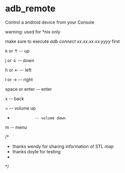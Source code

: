 adb_remote
==========

Control a android device from your Console


warning: used for *nix only

make sure to execute *adb connect xx.xx.xx.xx:yyyy* first

k or ↑          -- up

j or ↓          -- down

h or ←          -- left

l or →          -- right

space or enter  -- enter

x               -- back

=               -- volume up

-               -- volume down

m               -- menu



/*
 * thanks wendy for sharing information of STL *map* 
 * thanks doyle for testing
 *
*/
